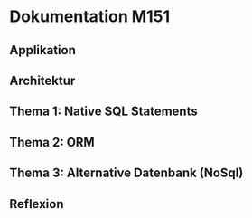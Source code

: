 # Dokumentation M151

## Applikation

## Architektur

## Thema 1: Native SQL Statements

## Thema 2: ORM

## Thema 3: Alternative Datenbank (NoSql)

## Reflexion
